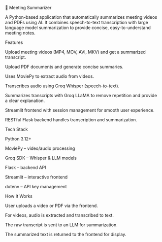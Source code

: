 🎥 Meeting Summarizer

A Python-based application that automatically summarizes meeting videos and PDFs using AI.
It combines speech-to-text transcription with large language model summarization to provide concise, easy-to-understand meeting notes.

Features

Upload meeting videos (MP4, MOV, AVI, MKV) and get a summarized transcript.

Upload PDF documents and generate concise summaries.

Uses MoviePy to extract audio from videos.

Transcribes audio using Groq Whisper (speech-to-text).

Summarizes transcripts with Groq LLaMA to remove repetition and provide a clear explanation.

Streamlit frontend with session management for smooth user experience.

RESTful Flask backend handles transcription and summarization.

Tech Stack

Python 3.12+

MoviePy – video/audio processing

Groq SDK – Whisper & LLM models

Flask – backend API

Streamlit – interactive frontend

dotenv – API key management

How It Works

User uploads a video or PDF via the frontend.

For videos, audio is extracted and transcribed to text.

The raw transcript is sent to an LLM for summarization.

The summarized text is returned to the frontend for display.
